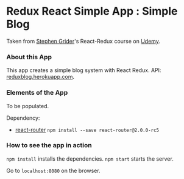 # Redux React Simple App : Simple Blog

Taken from [Stephen Grider](https://github.com/StephenGrider)'s React-Redux course on [Udemy](https://www.udemy.com/react-redux/).

### About this App

This app creates a simple blog system with React Redux. API: [reduxblog.herokuapp.com](reduxblog.herokuapp.com).

### Elements of the App

To be  populated.

Dependency:
- [react-router](https://github.com/ReactTraining/react-router) `npm install --save react-router@2.0.0-rc5`

### How to see the app in action

`npm install` installs the dependencies.
`npm start` starts the server.

Go to `localhost:8080` on the browser.
